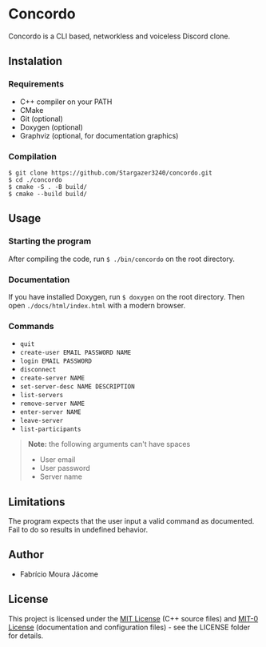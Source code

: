 <!--
SPDX-FileCopyrightText: 2023 Fabrício Moura Jácome

SPDX-License-Identifier: MIT-0
-->

# Concordo
Concordo is a CLI based, networkless and voiceless Discord clone.

## Instalation

### Requirements
- C++ compiler on your PATH
- CMake
- Git (optional)
- Doxygen (optional)
- Graphviz (optional, for documentation graphics)

### Compilation
```
$ git clone https://github.com/Stargazer3240/concordo.git
$ cd ./concordo
$ cmake -S . -B build/
$ cmake --build build/
```

## Usage
### Starting the program
After compiling the code, run `$ ./bin/concordo` on the root directory.

### Documentation
If you have installed Doxygen, run `$ doxygen` on the root directory. Then open
`./docs/html/index.html` with a modern browser.

### Commands
- `quit`
- `create-user EMAIL PASSWORD NAME` 
- `login EMAIL PASSWORD`
- `disconnect`
- `create-server NAME`
- `set-server-desc NAME DESCRIPTION`
- `list-servers`
- `remove-server NAME`
- `enter-server NAME`
- `leave-server`
- `list-participants`

> **Note:** the following arguments can't have spaces
> - User email 
> - User password
> - Server name

## Limitations
The program expects that the user input a valid command as documented. Fail to do so results in undefined behavior.

## Author
- Fabrício Moura Jácome

## License
This project is licensed under the [MIT License](https://spdx.org/licenses/MIT.html) (C++ source files) and [MIT-0 License](https://spdx.org/licenses/MIT-0) (documentation and configuration files) - see the LICENSE folder for details.
